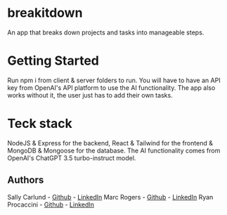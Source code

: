 # breakitdown
An app that breaks down projects and tasks into manageable steps.

# Getting Started

Run npm i from client & server folders to run. You will have to have an API key from OpenAI's API platform to use the AI functionality. The app also works without it, the user just has to add their own tasks.

# Teck stack

NodeJS & Express for the backend, React & Tailwind for the frontend & MongoDB & Mongoose for the database. The AI functionality comes from OpenAI's ChatGPT 3.5 turbo-instruct model.

## Authors

Sally Carlund - [Github](https://github.com/sal-car/) - [LinkedIn](https://www.linkedin.com/in/sally-carlund/)
Marc Rogers - [Github](https://github.com/rogermarco) - [LinkedIn](https://www.linkedin.com/in/rogersmarco/)
Ryan Procaccini - [Github](https://github.com/proc015) - [LinkedIn](https://www.linkedin.com/in/proc015/)
